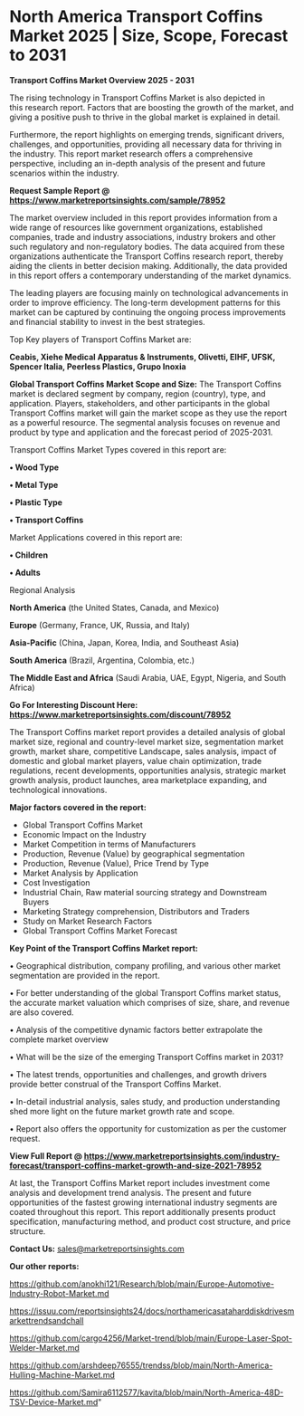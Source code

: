 # North America Transport Coffins Market 2025 | Size, Scope, Forecast to 2031

<Strong> Transport Coffins Market Overview 2025 - 2031</strong>

The rising technology in Transport Coffins Market is also depicted in this research report. Factors that are boosting the growth of the market, and giving a positive push to thrive in the global market is explained in detail.

Furthermore, the report highlights on emerging trends, significant drivers, challenges, and opportunities, providing all necessary data for thriving in the industry. This report market research offers a comprehensive perspective, including an in-depth analysis of the present and future scenarios within the industry.

<strong>Request Sample Report @ <a href=https://www.marketreportsinsights.com/sample/78952>https://www.marketreportsinsights.com/sample/78952</a></strong>

The market overview included in this report provides information from a wide range of resources like government organizations, established companies, trade and industry associations, industry brokers and other such regulatory and non-regulatory bodies. The data acquired from these organizations authenticate the Transport Coffins research report, thereby aiding the clients in better decision making. Additionally, the data provided in this report offers a contemporary understanding of the market dynamics.

The leading players are focusing mainly on technological advancements in order to improve efficiency. The long-term development patterns for this market can be captured by continuing the ongoing process improvements and financial stability to invest in the best strategies.

Top Key players of Transport Coffins Market are:

<strong>Ceabis, Xiehe Medical Apparatus & Instruments, Olivetti, EIHF, UFSK, Spencer Italia, Peerless Plastics, Grupo Inoxia</strong>

<strong><b>Global Transport Coffins Market Scope and Size:</b></strong>
The Transport Coffins market is declared segment by company, region (country), type, and application. Players, stakeholders, and other participants in the global Transport Coffins market will gain the market scope as they use the report as a powerful resource. The segmental analysis focuses on revenue and product by type and application and the forecast period of 2025-2031.

Transport Coffins Market Types covered in this report are:

<strong>• Wood Type

• Metal Type

• Plastic Type

• Transport Coffins</strong>

Market Applications covered in this report are:

<strong>• Children

• Adults</strong> 

Regional Analysis

<strong>North America</strong> (the United States, Canada, and Mexico)

<strong>Europe</strong> (Germany, France, UK, Russia, and Italy)

<strong>Asia-Pacific</strong> (China, Japan, Korea, India, and Southeast Asia)

<strong>South America</strong> (Brazil, Argentina, Colombia, etc.)

<strong>The Middle East and Africa</strong> (Saudi Arabia, UAE, Egypt, Nigeria, and South Africa)

<strong>Go For Interesting Discount Here: <a href=https://www.marketreportsinsights.com/discount/78952>https://www.marketreportsinsights.com/discount/78952</a></strong>

The Transport Coffins market report provides a detailed analysis of global market size, regional and country-level market size, segmentation market growth, market share, competitive Landscape, sales analysis, impact of domestic and global market players, value chain optimization, trade regulations, recent developments, opportunities analysis, strategic market growth analysis, product launches, area marketplace expanding, and technological innovations.

<strong><b>Major factors covered in the report:</b></strong>
<ul>
  <li>Global Transport Coffins Market </li>
  <li>Economic Impact on the Industry</li>
  <li>Market Competition in terms of Manufacturers</li>
  <li>Production, Revenue (Value) by geographical segmentation</li>
  <li>Production, Revenue (Value), Price Trend by Type</li>
  <li>Market Analysis by Application</li>
  <li>Cost Investigation</li>
  <li>Industrial Chain, Raw material sourcing strategy and Downstream Buyers</li>
  <li>Marketing Strategy comprehension, Distributors and Traders</li>
  <li>Study on Market Research Factors</li>
  <li>Global Transport Coffins Market Forecast</li>
</ul>

<strong><b>Key Point of the Transport Coffins Market report:</b></strong>

• Geographical distribution, company profiling, and various other market segmentation are provided in the report.

• For better understanding of the global Transport Coffins market status, the accurate market valuation which comprises of size, share, and revenue are also covered.

• Analysis of the competitive dynamic factors better extrapolate the complete market overview

• What will be the size of the emerging Transport Coffins market in 2031?

• The latest trends, opportunities and challenges, and growth drivers provide better construal of the Transport Coffins Market.

• In-detail industrial analysis, sales study, and production understanding shed more light on the future market growth rate and scope.

• Report also offers the opportunity for customization as per the customer request.

<strong><b>View Full Report @ <a href=https://www.marketreportsinsights.com/industry-forecast/transport-coffins-market-growth-and-size-2021-78952>https://www.marketreportsinsights.com/industry-forecast/transport-coffins-market-growth-and-size-2021-78952</a></b></strong>


At last, the Transport Coffins Market report includes investment come analysis and development trend analysis. The present and future opportunities of the fastest growing international industry segments are coated throughout this report. This report additionally presents product specification, manufacturing method, and product cost structure, and price structure.

<strong>Contact Us:</strong>
sales@marketreportsinsights.com

<strong>Our other reports:</strong>

<a href=https://github.com/anokhi121/Research/blob/main/Europe-Automotive-Industry-Robot-Market.md>https://github.com/anokhi121/Research/blob/main/Europe-Automotive-Industry-Robot-Market.md</a>

<a href=https://issuu.com/reportsinsights24/docs/northamericasataharddiskdrivesmarkettrendsandchall>https://issuu.com/reportsinsights24/docs/northamericasataharddiskdrivesmarkettrendsandchall</a>

<a href=https://github.com/cargo4256/Market-trend/blob/main/Europe-Laser-Spot-Welder-Market.md>https://github.com/cargo4256/Market-trend/blob/main/Europe-Laser-Spot-Welder-Market.md</a>

<a href=https://github.com/arshdeep76555/trendss/blob/main/North-America-Hulling-Machine-Market.md>https://github.com/arshdeep76555/trendss/blob/main/North-America-Hulling-Machine-Market.md</a>

<a href=https://github.com/Samira6112577/kavita/blob/main/North-America-48D-TSV-Device-Market.md>https://github.com/Samira6112577/kavita/blob/main/North-America-48D-TSV-Device-Market.md</a>"
